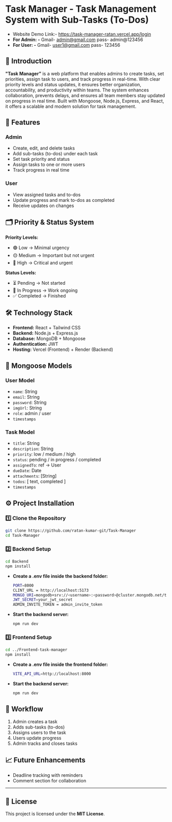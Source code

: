 # **Task Manager - Task Management System with Sub-Tasks (To-Dos)**
- Website Demo Link:- https://task-manager-ratan.vercel.app/login
- **For Admin: -** Gmail- admin@gmail.com pass- admin@123456
- **For User: -** Gmail- user1@gmail.com pass- 123456

## 📌 Introduction
**"Task Manager”** is a web platform that enables admins to create tasks, set priorities, assign task to users, and track progress in real-time. With clear priority levels and status updates, it ensures better organization, accountability, and productivity within teams. The system enhances collaboration, prevents delays, and ensures all team members stay updated on progress in real time. Built with Mongoose, Node.js, Express, and React, it offers a scalable and modern solution for task management.


## 🚀 Features
### **Admin**
- Create, edit, and delete tasks
- Add sub-tasks (to-dos) under each task
- Set task priority and status
- Assign tasks to one or more users
- Track progress in real time

### **User**
- View assigned tasks and to-dos
- Update progress and mark to-dos as completed
- Receive updates on changes


## 🗂 Priority & Status System
**Priority Levels:**
- 🟢 Low → Minimal urgency
- 🟡 Medium → Important but not urgent
- 🔴 High → Critical and urgent

**Status Levels:**
- ⏳ Pending → Not started
- 🔄 In Progress → Work ongoing
- ✅ Completed → Finished


## 🛠 Technology Stack
- **Frontend:** React + Tailwind CSS
- **Backend:** Node.js + Express.js
- **Database:** MongoDB + Mongoose
- **Authentication:** JWT
- **Hosting:** Vercel (Frontend) + Render (Backend)


## 📂 Mongoose Models
### **User Model**
- `name`: String  
- `email`: String  
- `password`: String  
- `imgUrl`: String 
- `role`: admin / user  
- `timestamps`

### **Task Model**
- `title`: String  
- `description`: String  
- `priority`: low / medium / high  
- `status`: pending / in progress / completed  
- `assignedTo`: ref → User  
- `dueDate`: Date 
- `attachments`: [String]
- `todos`: [ text, completed ]  
- `timestamps`



## ⚙️ Project Installation

### **1️⃣ Clone the Repository**
```bash
git clone https://github.com/ratan-kumar-git/Task-Manager
cd Task-Manager
```

### **2️⃣ Backend Setup**
```bash
cd Backend
npm install
```

- **Create a .env file inside the backend folder:**
    ```bash
    PORT=8000
    CLINT_URL = http://localhost:5173
    MONGO_URI=mongodb+srv://<username>:<password>@cluster.mongodb.net/taskdb
    JWT_SECRET=your_jwt_secret
    ADMIN_INVITE_TOKEN = admin_invite_token
    ```
- **Start the backend server:**
    ```bash
    npm run dev
    ```
### **3️⃣ Frontend Setup**
```bash
cd ../Frontend-task-manager
npm install
```
- **Create a .env file inside the frontend folder:**
    ```bash
    VITE_API_URL=http://localhost:8000
    ```
- **Start the backend server:**
    ```bash
    npm run dev
    ```


## 🔄 Workflow
1. Admin creates a task
2. Adds sub-tasks (to-dos)
3. Assigns users to the task
4. Users update progress
5. Admin tracks and closes tasks



## 📈 Future Enhancements
- Deadline tracking with reminders
- Comment section for collaboration

---
## 📜 License
This project is licensed under the **MIT License**.
